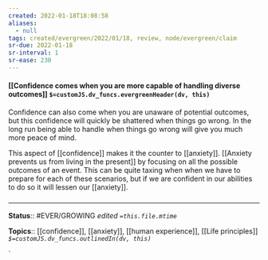```yaml
---
created: 2022-01-18T18:08:58 
aliases:
  - null
tags: created/evergreen/2022/01/18, review, node/evergreen/claim
sr-due: 2022-01-18
sr-interval: 1
sr-ease: 230
---
```


#### [[Confidence comes when you are more capable of handling diverse outcomes]] `$=customJS.dv_funcs.evergreenHeader(dv, this)`

Confidence can also come when you are unaware of potential outcomes, but this confidence will quickly be shattered when things go wrong. In the long run being able to handle when things go wrong will give you much more peace of mind. 

This aspect of [[confidence]] makes it the counter to [[anxiety]].  [[Anxiety prevents us from living in the present]] by focusing on all the possible outcomes of an event. This can be quite taxing when when we have to prepare for each of these scenarios, but if we are confident in our abilities to do so it will lessen our [[anxiety]].

 

### <hr class="footnote"/>

**Status**:: #EVER/GROWING
*edited `=this.file.mtime`*

**Topics**:: [[confidence]], [[anxiety]], [[human experience]], [[Life principles]]
*`$=customJS.dv_funcs.outlinedIn(dv, this)`*



`